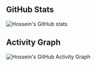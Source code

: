 

## GitHub Stats
![Hossein's GitHub stats](https://github-readme-stats.vercel.app/api?username=Hossein-ab99&show_icons=true&theme=radical)

## Activity Graph
![Hossein's GitHub Activity Graph](https://github-readme-activity-graph.cyclic.app/graph?username=Hossein-ab99&theme=github)

